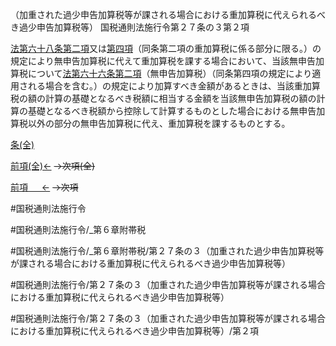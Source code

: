 （加重された過少申告加算税等が課される場合における重加算税に代えられるべき過少申告加算税等）
国税通則法施行令第２７条の３第２項

[法第六十八条第二項](国税通則法＿＿＿＿＿第６８条第２項)又は[第四項](国税通則法施行＿令＿第２７条の３第４項)（同条第二項の重加算税に係る部分に限る。）の規定により無申告加算税に代えて重加算税を課する場合において、当該無申告加算税について[法第六十六条第二項](国税通則法＿＿＿＿＿第６６条第２項)（無申告加算税）（同条第四項の規定により適用される場合を含む。）の規定により加算すべき金額があるときは、当該重加算税の額の計算の基礎となるべき税額に相当する金額を当該無申告加算税の額の計算の基礎となるべき税額から控除して計算するものとした場合における無申告加算税以外の部分の無申告加算税に代え、重加算税を課するものとする。

[条(全)](国税通則法施行＿令＿第２７条の３_.md)

[前項(全)←](国税通則法施行＿令＿第２７条の３第１項_.md)  ~~→次項(全)~~

[前項 　 ←](国税通則法施行＿令＿第２７条の３第１項.md)  ~~→次項~~



#国税通則法施行令

#国税通則法施行令/_第６章附帯税

#国税通則法施行令/_第６章附帯税/第２７条の３（加重された過少申告加算税等が課される場合における重加算税に代えられるべき過少申告加算税等）

#国税通則法施行令/第２７条の３（加重された過少申告加算税等が課される場合における重加算税に代えられるべき過少申告加算税等）

#国税通則法施行令/第２７条の３（加重された過少申告加算税等が課される場合における重加算税に代えられるべき過少申告加算税等）/第２項

